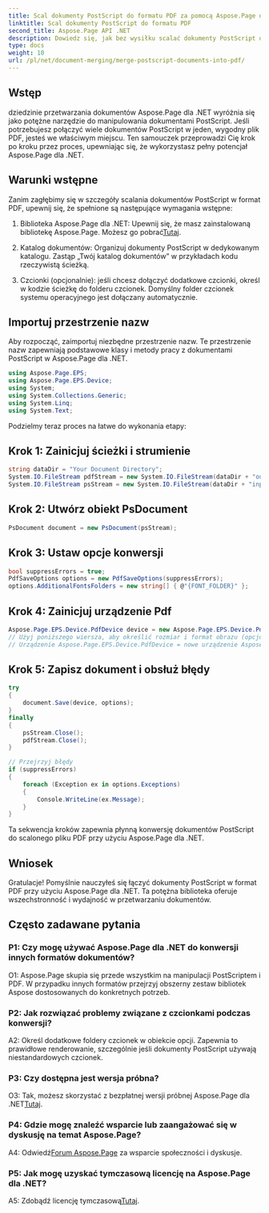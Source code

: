 ```yaml
---
title: Scal dokumenty PostScript do formatu PDF za pomocą Aspose.Page dla .NET
linktitle: Scal dokumenty PostScript do formatu PDF
second_title: Aspose.Page API .NET
description: Dowiedz się, jak bez wysiłku scalać dokumenty PostScript do formatu PDF za pomocą Aspose.Page dla .NET. Zwiększ swoje możliwości przetwarzania dokumentów dzięki temu przewodnikowi krok po kroku.
type: docs
weight: 10
url: /pl/net/document-merging/merge-postscript-documents-into-pdf/
---
```

## Wstęp

dziedzinie przetwarzania dokumentów Aspose.Page dla .NET wyróżnia się jako potężne narzędzie do manipulowania dokumentami PostScript. Jeśli potrzebujesz połączyć wiele dokumentów PostScript w jeden, wygodny plik PDF, jesteś we właściwym miejscu. Ten samouczek przeprowadzi Cię krok po kroku przez proces, upewniając się, że wykorzystasz pełny potencjał Aspose.Page dla .NET.

## Warunki wstępne

Zanim zagłębimy się w szczegóły scalania dokumentów PostScript w format PDF, upewnij się, że spełnione są następujące wymagania wstępne:

1.  Biblioteka Aspose.Page dla .NET: Upewnij się, że masz zainstalowaną bibliotekę Aspose.Page. Możesz go pobrać[Tutaj](https://releases.aspose.com/page/net/).

2. Katalog dokumentów: Organizuj dokumenty PostScript w dedykowanym katalogu. Zastąp „Twój katalog dokumentów” w przykładach kodu rzeczywistą ścieżką.

3. Czcionki (opcjonalnie): jeśli chcesz dołączyć dodatkowe czcionki, określ w kodzie ścieżkę do folderu czcionek. Domyślny folder czcionek systemu operacyjnego jest dołączany automatycznie.

## Importuj przestrzenie nazw

Aby rozpocząć, zaimportuj niezbędne przestrzenie nazw. Te przestrzenie nazw zapewniają podstawowe klasy i metody pracy z dokumentami PostScript w Aspose.Page dla .NET.

```csharp
using Aspose.Page.EPS;
using Aspose.Page.EPS.Device;
using System;
using System.Collections.Generic;
using System.Linq;
using System.Text;
```

Podzielmy teraz proces na łatwe do wykonania etapy:

## Krok 1: Zainicjuj ścieżki i strumienie

```csharp
string dataDir = "Your Document Directory";
System.IO.FileStream pdfStream = new System.IO.FileStream(dataDir + "outputPDF_out.pdf", System.IO.FileMode.Create, System.IO.FileAccess.Write);
System.IO.FileStream psStream = new System.IO.FileStream(dataDir + "input.ps", System.IO.FileMode.Open, System.IO.FileAccess.Read);
```

## Krok 2: Utwórz obiekt PsDocument

```csharp
PsDocument document = new PsDocument(psStream);
```

## Krok 3: Ustaw opcje konwersji

```csharp
bool suppressErrors = true;
PdfSaveOptions options = new PdfSaveOptions(suppressErrors);
options.AdditionalFontsFolders = new string[] { @"{FONT_FOLDER}" };
```

## Krok 4: Zainicjuj urządzenie Pdf

```csharp
Aspose.Page.EPS.Device.PdfDevice device = new Aspose.Page.EPS.Device.PdfDevice(pdfStream);
// Użyj poniższego wiersza, aby określić rozmiar i format obrazu (opcjonalnie)
// Urządzenie Aspose.Page.EPS.Device.PdfDevice = nowe urządzenie Aspose.Page.EPS.Device.PdfDevice(pdfStream, nowe System.Drawing.Size(595, 842));
```

## Krok 5: Zapisz dokument i obsłuż błędy

```csharp
try
{
    document.Save(device, options);
}
finally
{
    psStream.Close();
    pdfStream.Close();
}

// Przejrzyj błędy
if (suppressErrors)
{
    foreach (Exception ex in options.Exceptions)
    {
        Console.WriteLine(ex.Message);
    }
}
```

Ta sekwencja kroków zapewnia płynną konwersję dokumentów PostScript do scalonego pliku PDF przy użyciu Aspose.Page dla .NET.

## Wniosek

Gratulacje! Pomyślnie nauczyłeś się łączyć dokumenty PostScript w format PDF przy użyciu Aspose.Page dla .NET. Ta potężna biblioteka oferuje wszechstronność i wydajność w przetwarzaniu dokumentów.

## Często zadawane pytania

### P1: Czy mogę używać Aspose.Page dla .NET do konwersji innych formatów dokumentów?

O1: Aspose.Page skupia się przede wszystkim na manipulacji PostScriptem i PDF. W przypadku innych formatów przejrzyj obszerny zestaw bibliotek Aspose dostosowanych do konkretnych potrzeb.

### P2: Jak rozwiązać problemy związane z czcionkami podczas konwersji?

A2: Określ dodatkowe foldery czcionek w obiekcie opcji. Zapewnia to prawidłowe renderowanie, szczególnie jeśli dokumenty PostScript używają niestandardowych czcionek.

### P3: Czy dostępna jest wersja próbna?

 O3: Tak, możesz skorzystać z bezpłatnej wersji próbnej Aspose.Page dla .NET[Tutaj](https://releases.aspose.com/).

### P4: Gdzie mogę znaleźć wsparcie lub zaangażować się w dyskusję na temat Aspose.Page?

 A4: Odwiedź[Forum Aspose.Page](https://forum.aspose.com/c/page/39) za wsparcie społeczności i dyskusje.

### P5: Jak mogę uzyskać tymczasową licencję na Aspose.Page dla .NET?

 A5: Zdobądź licencję tymczasową[Tutaj](https://purchase.aspose.com/temporary-license/).